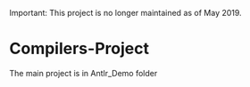 Important: This project is no longer maintained as of May 2019. 

# Compilers-Project
The main project is in Antlr_Demo folder
